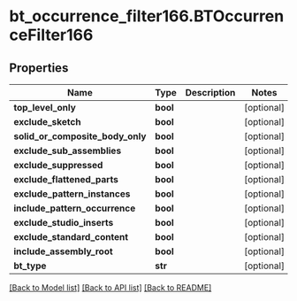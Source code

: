 # bt_occurrence_filter166.BTOccurrenceFilter166

## Properties
Name | Type | Description | Notes
------------ | ------------- | ------------- | -------------
**top_level_only** | **bool** |  | [optional] 
**exclude_sketch** | **bool** |  | [optional] 
**solid_or_composite_body_only** | **bool** |  | [optional] 
**exclude_sub_assemblies** | **bool** |  | [optional] 
**exclude_suppressed** | **bool** |  | [optional] 
**exclude_flattened_parts** | **bool** |  | [optional] 
**exclude_pattern_instances** | **bool** |  | [optional] 
**include_pattern_occurrence** | **bool** |  | [optional] 
**exclude_studio_inserts** | **bool** |  | [optional] 
**exclude_standard_content** | **bool** |  | [optional] 
**include_assembly_root** | **bool** |  | [optional] 
**bt_type** | **str** |  | [optional] 

[[Back to Model list]](../README.md#documentation-for-models) [[Back to API list]](../README.md#documentation-for-api-endpoints) [[Back to README]](../README.md)


